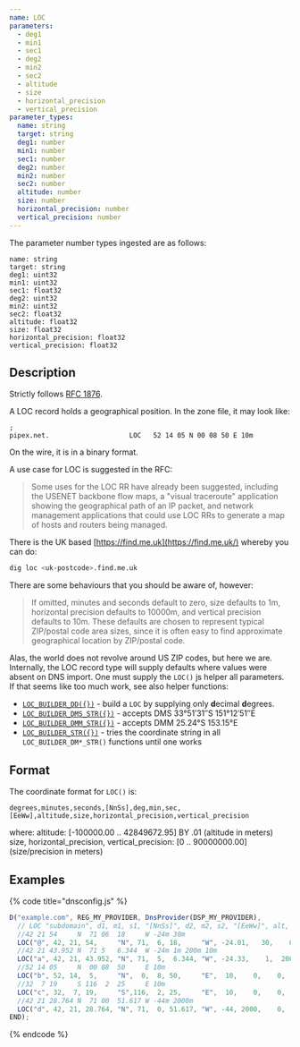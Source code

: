 ```yaml
---
name: LOC
parameters:
  - deg1
  - min1
  - sec1
  - deg2
  - min2
  - sec2
  - altitude
  - size
  - horizontal_precision
  - vertical_precision
parameter_types:
  name: string
  target: string
  deg1: number
  min1: number
  sec1: number
  deg2: number
  min2: number
  sec2: number
  altitude: number
  size: number
  horizontal_precision: number
  vertical_precision: number
---
```


The parameter number types ingested are as follows:

```
name: string
target: string
deg1: uint32
min1: uint32
sec1: float32
deg2: uint32
min2: uint32
sec2: float32
altitude: float32
size: float32
horizontal_precision: float32
vertical_precision: float32
```


## Description ##

Strictly follows [RFC 1876](https://datatracker.ietf.org/doc/html/rfc1876).

A LOC record holds a geographical position. In the zone file, it may look like:

```text
;
pipex.net.                    LOC   52 14 05 N 00 08 50 E 10m
```

On the wire, it is in a binary format.

A use case for LOC is suggested in the RFC:

> Some uses for the LOC RR have already been suggested, including the
   USENET backbone flow maps, a "visual traceroute" application showing
   the geographical path of an IP packet, and network management
   applications that could use LOC RRs to generate a map of hosts and
   routers being managed.

There is the UK based [https://find.me.uk](https://find.me.uk/) whereby you can do:

```sh
dig loc <uk-postcode>.find.me.uk
```


There are some behaviours that you should be aware of, however:

> If omitted, minutes and seconds default to zero, size defaults to 1m,
   horizontal precision defaults to 10000m, and vertical precision
   defaults to 10m.  These defaults are chosen to represent typical
   ZIP/postal code area sizes, since it is often easy to find
   approximate geographical location by ZIP/postal code.


Alas, the world does not revolve around US ZIP codes, but here we are. Internally,
the LOC record type will supply defaults where values were absent on DNS import.
One must supply the `LOC()` js helper all parameters. If that seems like too
much work, see also helper functions:

 * [`LOC_BUILDER_DD({})`](LOC_BUILDER_DD.md) - build a `LOC` by supplying only **d**ecimal **d**egrees.
 * [`LOC_BUILDER_DMS_STR({})`](LOC_BUILDER_DMS_STR.md) - accepts DMS 33°51′31″S 151°12′51″E
 * [`LOC_BUILDER_DMM_STR({})`](LOC_BUILDER_DMM_STR.md) - accepts DMM 25.24°S 153.15°E
 * [`LOC_BUILDER_STR({})`](LOC_BUILDER_STR.md) - tries the coordinate string in all `LOC_BUILDER_DM*_STR()` functions until one works

## Format ##

The coordinate format for `LOC()` is:

`degrees,minutes,seconds,[NnSs],deg,min,sec,[EeWw],altitude,size,horizontal_precision,vertical_precision`

where:
 altitude: [-100000.00 .. 42849672.95] BY .01 (altitude in meters)
 size, horizontal_precision, vertical_precision: [0 .. 90000000.00] (size/precision in meters)

## Examples ##

{% code title="dnsconfig.js" %}
```javascript
D("example.com", REG_MY_PROVIDER, DnsProvider(DSP_MY_PROVIDER),
  // LOC "subdomain", d1, m1, s1, "[NnSs]", d2, m2, s2, "[EeWw]", alt, siz, hp, vp)
  //42 21 54     N  71 06  18     W -24m 30m
  LOC("@", 42, 21, 54,     "N", 71,  6, 18,     "W", -24.01,   30,    0,  0),
  //42 21 43.952 N  71 5   6.344  W -24m 1m 200m 10m
  LOC("a", 42, 21, 43.952, "N", 71,  5,  6.344, "W", -24.33,    1,  200, 10),
  //52 14 05     N  00 08  50     E 10m
  LOC("b", 52, 14,  5,     "N",  0,  8, 50,     "E",  10,    0,    0,  0),
  //32  7 19     S 116  2  25     E 10m
  LOC("c", 32,  7, 19,     "S",116,  2, 25,     "E",  10,    0,    0,  0),
  //42 21 28.764 N  71 00  51.617 W -44m 2000m
  LOC("d", 42, 21, 28.764, "N", 71,  0, 51.617, "W", -44, 2000,    0,  0),
END);
```
{% endcode %}
